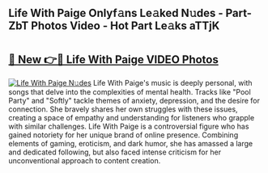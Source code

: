 ## Life With Paige Onlyf𝚊ns Le𝚊ked N𝚞des - Part-ZbT Photos Video - Hot Part Le𝚊ks aTTjK

# <h2><a href="http://ab15368.deff.icu/?id=Life+With+Paige">🔗 New 👉🔴 Life With Paige VIDEO Photos</a></h2>

[![Life With Paige N𝚞des](https://i.imgur.com/rIISA9y.gif)](http://ab15368.deff.icu/?id=Life+With+Paige)
Life With Paige's music is deeply personal, with songs that delve into the complexities of mental health. Tracks like "Pool Party" and "Softly" tackle themes of anxiety, depression, and the desire for connection. She bravely shares her own struggles with these issues, creating a space of empathy and understanding for listeners who grapple with similar challenges. Life With Paige is a controversial figure who has gained notoriety for her unique brand of online presence. Combining elements of gaming, eroticism, and dark humor, she has amassed a large and dedicated following, but also faced intense criticism for her unconventional approach to content creation.
